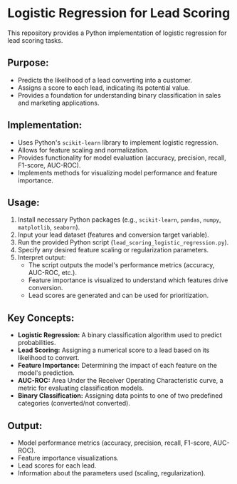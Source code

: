 # Logistic Regression for Lead Scoring 

This repository provides a Python implementation of logistic regression for lead scoring tasks.

## Purpose:

* Predicts the likelihood of a lead converting into a customer.
* Assigns a score to each lead, indicating its potential value.
* Provides a foundation for understanding binary classification in sales and marketing applications.

## Implementation:

* Uses Python's `scikit-learn` library to implement logistic regression.
* Allows for feature scaling and normalization.
* Provides functionality for model evaluation (accuracy, precision, recall, F1-score, AUC-ROC).
* Implements methods for visualizing model performance and feature importance.

## Usage:

1.  Install necessary Python packages (e.g., `scikit-learn`, `pandas`, `numpy`, `matplotlib`, `seaborn`).
2.  Input your lead dataset (features and conversion target variable).
3.  Run the provided Python script (`lead_scoring_logistic_regression.py`).
4.  Specify any desired feature scaling or regularization parameters.
5.  Interpret output:
    * The script outputs the model's performance metrics (accuracy, AUC-ROC, etc.).
    * Feature importance is visualized to understand which features drive conversion.
    * Lead scores are generated and can be used for prioritization.

## Key Concepts:

* **Logistic Regression:** A binary classification algorithm used to predict probabilities.
* **Lead Scoring:** Assigning a numerical score to a lead based on its likelihood to convert.
* **Feature Importance:** Determining the impact of each feature on the model's prediction.
* **AUC-ROC:** Area Under the Receiver Operating Characteristic curve, a metric for evaluating classification models.
* **Binary Classification:** Assigning data points to one of two predefined categories (converted/not converted).

## Output:

* Model performance metrics (accuracy, precision, recall, F1-score, AUC-ROC).
* Feature importance visualizations.
* Lead scores for each lead.
* Information about the parameters used (scaling, regularization).
